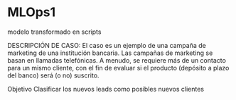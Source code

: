 # MLOps1
modelo transformado en scripts

DESCRIPCIÓN DE CASO:
El caso es un ejemplo de una campaña de marketing de una institución bancaria.
Las campañas de marketing se basan en llamadas telefónicas. A menudo, se
requiere más de un contacto para un mismo cliente, con el fin de evaluar si el
producto (depósito a plazo del banco) será (o no) suscrito.

Objetivo
Clasificar los nuevos leads como posibles nuevos clientes